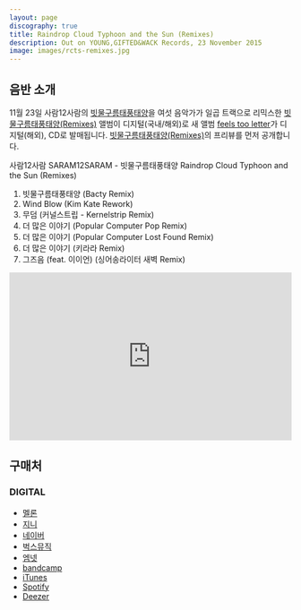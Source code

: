 ```yaml
---
layout: page
discography: true
title: Raindrop Cloud Typhoon and the Sun (Remixes)
description: Out on YOUNG,GIFTED&WACK Records, 23 November 2015
image: images/rcts-remixes.jpg
---
```


## 음반 소개

11월 23일 사람12사람의 [빗물구름태풍태양]을 여섯 음악가가 일곱 트랙으로 리믹스한 [빗물구름태풍태양(Remixes)] 앨범이 디지털(국내/해외)로 새 앨범 [feels too letter]가 디지털(해외), CD로 발매됩니다. [빗물구름태풍태양(Remixes)]의 프리뷰를 먼저 공개합니다.

사람12사람 SARAM12SARAM - 빗물구름태풍태양 Raindrop Cloud Typhoon and the Sun (Remixes)

1. 빗물구름태풍태양 (Bacty Remix)
2. Wind Blow (Kim Kate Rework)
3. 무덤 (커널스트립 - Kernelstrip Remix)
4. 더 많은 이야기 (Popular Computer Pop Remix)
5. 더 많은 이야기 (Popular Computer Lost Found Remix)
6. 더 많은 이야기 (키라라 Remix)
7. 그즈음 (feat. 이이언) (싱어송라이터 새벽 Remix)


<iframe width="100%" height="300" scrolling="no" frameborder="no" src="https://w.soundcloud.com/player/?url=https%3A//api.soundcloud.com/tracks/233447918&amp;color=%23ff5500&amp;auto_play=false&amp;hide_related=false&amp;show_comments=true&amp;show_user=true&amp;show_reposts=false&amp;visual=true"></iframe>

## 구매처
### DIGITAL

<ul class="actions">
    <li><a href="http://www.melon.com/album/detail.htm?albumId=2652196" target="_blank" class="button">멜론</a></li>
    <li><a href="http://www.genie.co.kr/Detail/f_Album_Info.asp?axnm=80747286" target="_blank" class="button">지니</a></li>
    <li><a href="http://music.naver.com/album/index.nhn?albumId=599826" target="_blank" class="button">네이버</a></li>
    <li><a href="http://music.bugs.co.kr/album/20009017?wl_ref=list_tr_11" target="_blank" class="button">벅스뮤직</a></li>
    <li><a href="http://www.mnet.com/album/511206" target="_blank" class="button">엠넷</a></li>
    <li><a href="https://younggiftedwack.bandcamp.com/album/raindrop-cloud-typhoon-and-the-sun-remixes" target="_blank" class="button">bandcamp</a></li>
    <li><a href="https://itunes.apple.com/us/album/raindrop-cloud-typhoon-sun/id1061412929" target="_blank" class="button">iTunes</a></li>
    <li><a href="https://open.spotify.com/album/5nt2or2ebPMf7MITxmgu1x" target="_blank" class="button">Spotify</a></li>
    <li><a href="http://www.deezer.com/album/11769390" target="_blank" class="button">Deezer</a></li>
</ul>

[빗물구름태풍태양]:2013-raindrop-cloud-typhoon-and-the-sun.html
[feels too letter]:2015-feels-too-letter.html
[피터팬 콤플렉스(Peterpan Complex)]:http://peterpancomplex.com/
[부스트놉(BoostKnob)]:https://www.boostknob.com/
[영기획(YOUNG,GIFTED&WACK)]:http://younggiftedwack.com/
[빗물구름태풍태양(Remixes)]:2015-raindrop-cloud-typhoon-and-the-sun-remixes.html